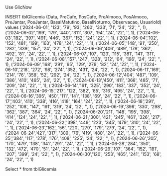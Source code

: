 Use GlicNow

INSERT tblGlicemia (Data, PreCafe, PosCafe, PreAlmoco, PosAlmoco, PreJantar,
 PosJantar, BasalMatutino, BasalNoturno, Observacao, UsuarioId) 
values 
('2024-06-01', '123', '79', '93', '260', '333', '71', '24', '22', '', 1),
('2024-06-02','199', '179', '440', '311', '307', '94', '24', '22', '', 1),
('2024-06-03','182', '397', '491', '446', '367', '152', '24', '22', '', 1),
('2024-06-04','102', '152', '481', '199', '163', '478', '24', '22', '', 1),
('2024-06-05','148', '91', '250', '282', '339', '157', '24', '22', '', 1),
('2024-06-06','406', '489', '179', '362', '492', '81', '24', '22', '', 1),
('2024-06-07','107', '123', '115', '381', '141', '311', '24', '22', '', 1),
('2024-06-08','157', '247', '328', '212', '64', '196', '24', '22', '', 1),
('2024-06-09','168', '291', '65', '129', '279', '82', '24', '22', '', 1),
('2024-06-10','218', '272', '98', '274', '352', '431', '24', '22', '', 1),
('2024-06-11','169', '214', '76', '358', '52', '292', '24', '22', '', 1),
('2024-06-12','404', '487', '109', '386', '410', '465', '24', '22', '', 1),
('2024-06-13','450', '411', '368', '485', '71', '209', '24', '22', '', 1),
('2024-06-14','161', '325', '290', '183', '337', '352', '24', '22', '', 1),
('2024-06-15','217', '122', '382', '85', '316', '495', '24', '22', '', 1),
('2024-06-16','395', '450', '111', '141', '138', '69', '24', '22', '', 1),
('2024-06-17','403', '410', '338', '416', '418', '164', '24', '22', '', 1),
('2024-06-18','291', '252', '108', '147', '191', '319', '24', '22', '', 1),
('2024-06-19','398', '330', '298', '362', '387', '364', '24', '22', '', 1),
('2024-06-20','211', '148', '195', '398', '414', '124', '24', '22', '', 1),
('2024-06-21','300', '421', '245', '461', '326', '217', '24', '22', '', 1),
('2024-06-22','398', '449', '223', '345', '479', '310', '24', '22', '', 1),
('2024-06-23','162', '56', '220', '279', '179', '279', '24', '22', '', 1),
('2024-06-24','421', '317', '309', '76', '419', '480', '24', '22', '', 1),
('2024-06-25','384', '117', '278', '176', '408', '225', '24', '22', '', 1),
('2024-06-26','205', '170', '479', '138', '341', '291', '24', '22', '', 1),
('2024-06-28','284', '350', '132', '472', '470', '51', '24', '22', '', 1),
('2024-06-29','107', '364', '152', '181', '207', '399', '24', '22', '', 1),
('2024-06-30','120', '253', '465', '241', '153', '68', '24', '22', '', 1)

Select * from tblGlicemia
